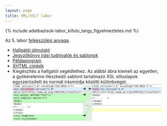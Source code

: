 ```yaml
---
layout: page
title: XML/XSLT labor
---
```


{% include adatbazisok-labor_kifuto_targy_figyelmeztetes.md %}

 Az 5. labor [felkészülési anyaga](hallgatoi-segedlet-xml2017.pdf).

 - [Hallgatói útmutató](xml-hallgatoi-utmutato)
 - [Jegyzőkönyv írási tudnivalók és sablonok](/jegyzokonyv/tudnivalok/)
 - [Példaprogram](https://github.com/adatlabor/xml-xslt-demo)
 - [XHTML címkék](xhtml_fuggelek.pdf)
 - Kiegészítés a hallgatói segédlethez. Az alábbi ábra kiemeli az egyetlen, a gyökérelemre illeszkedő sablont tartalmazó XSL stíluslapok egyszerűsített és normál írásmódja közötti különbséget.
   ![Egyszerűsített XSL stíluslap](szoftlab5_xsql_egyszerusitett_szintax_diff.png)

